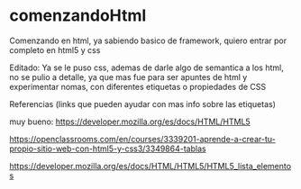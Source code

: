 # comenzandoHtml

Comenzando en html, ya sabiendo basico de framework, quiero entrar por completo en html5 y css

Editado: Ya se le puso css, ademas de darle algo de semantica a los html, no se pulio a detalle, ya que mas fue para ser apuntes de html y experimentar nomas, con diferentes etiquetas o propiedades de CSS

Referencias (links que pueden ayudar con mas info sobre las etiquetas)

muy bueno:  https://developer.mozilla.org/es/docs/HTML/HTML5

https://openclassrooms.com/en/courses/3339201-aprende-a-crear-tu-propio-sitio-web-con-html5-y-css3/3349864-tablas

https://developer.mozilla.org/es/docs/HTML/HTML5/HTML5_lista_elementos
